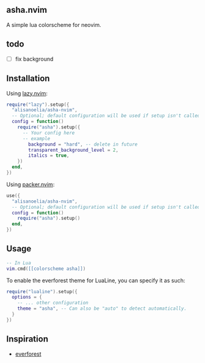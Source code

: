 ## asha.nvim

A simple lua colorscheme for neovim.

## todo

- [ ] fix background

## Installation

Using [lazy.nvim](https://github.com/folke/lazy.nvim):

```lua
require("lazy").setup({
  "alisanoelia/asha-nvim",
  -- Optional; default configuration will be used if setup isn't called.
  config = function()
    require("asha").setup({
      -- Your config here
      -- example
        background = "hard", -- delete in future
        transparent_background_level = 2,
        italics = true,
    })
  end,
})
```

Using [packer.nvim](https://github.com/wbthomason/packer.nvim):

```lua
use({
  "alisanoelia/asha-nvim",
  -- Optional; default configuration will be used if setup isn't called.
  config = function()
    require("asha").setup()
  end,
})
```

## Usage

```lua
-- In Lua
vim.cmd([[colorscheme asha]])

```

To enable the everforest theme for LuaLine, you can specify it as such:

```lua
require("lualine").setup({
  options = {
    -- ... other configuration
    theme = "asha", -- Can also be "auto" to detect automatically.
  }
})
```

## Inspiration

- [everforest](https://github.com/sainnhe/everforest)
